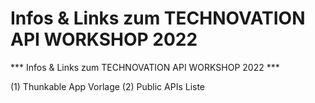 # Infos & Links zum TECHNOVATION API WORKSHOP 2022

*** Infos & Links zum TECHNOVATION API WORKSHOP 2022 ***

(1)  Thunkable App Vorlage
(2)  Public APIs Liste
